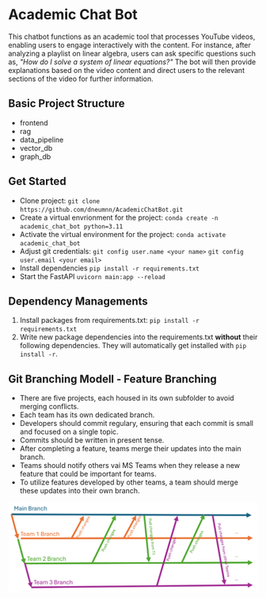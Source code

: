 # Academic Chat Bot

This chatbot functions as an academic tool that processes YouTube videos, enabling users to engage interactively with the content. For instance, after analyzing a playlist on linear algebra, users can ask specific questions such as, *"How do I solve a system of linear equations?"* The bot will then provide explanations based on the video content and direct users to the relevant sections of the video for further information.

## Basic Project Structure

- frontend
- rag
- data_pipeline
- vector_db
- graph_db

## Get Started

- Clone project:
`git clone https://github.com/dneumnn/AcademicChatBot.git`
- Create a virtual envrionment for the project:
`conda create -n academic_chat_bot python=3.11`
- Activate the virtual environment for the project:
`conda activate academic_chat_bot`
- Adjust git credentials:
`git config user.name <your name>`
`git config user.email <your email>`
- Install dependencies
`pip install -r requirements.txt`
- Start the FastAPI
`uvicorn main:app --reload`

## Dependency Managements

1. Install packages from requirements.txt:
`pip install -r requirements.txt`
2. Write new package dependencies into the requirements.txt **without** their following dependencies. They will automatically get installed with `pip install -r`.

## Git Branching Modell - Feature Branching

- There are five projects, each housed in its own subfolder to avoid merging conflicts.
- Each team has its own dedicated branch.
- Developers should commit regulary, ensuring that each commit is small and focused on a single topic.
- Commits should be written in present tense.
- After completing a feature, teams merge their updates into the main branch.
- Teams should notify others vai MS Teams when they release a new feature that could be important for teams.
- To utilize features developed by other teams, a team should merge these updates into their own branch.

![Branching Strategy Image](./media/images/branching-model.png)
